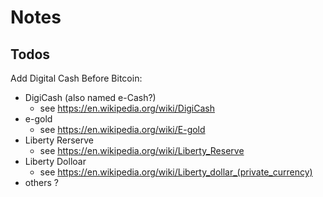 # Notes



## Todos

Add Digital Cash Before Bitcoin:

- DigiCash  (also named e-Cash?)
  - see <https://en.wikipedia.org/wiki/DigiCash>
- e-gold  
  - see <https://en.wikipedia.org/wiki/E-gold>
- Liberty Rerserve
  - see <https://en.wikipedia.org/wiki/Liberty_Reserve>
- Liberty Dolloar
  - see <https://en.wikipedia.org/wiki/Liberty_dollar_(private_currency)>
- others ?


